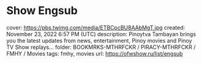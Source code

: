 # Show Engsub

cover: https://pbs.twimg.com/media/ETBCpcBU8AAbMgT.jpg
created: November 23, 2022 6:57 PM (UTC)
description: Pinoytva Tambayan brings you the latest updates from news, entertainment, Pinoy movies and Pinoy TV Show replays...
folder: BOOKMRKS-MTHRFCKR / PIRACY-MTHRFCKR / FMHY / Movies
tags: fmhy, movies
url: https://ofwshow.ru/list/engsub